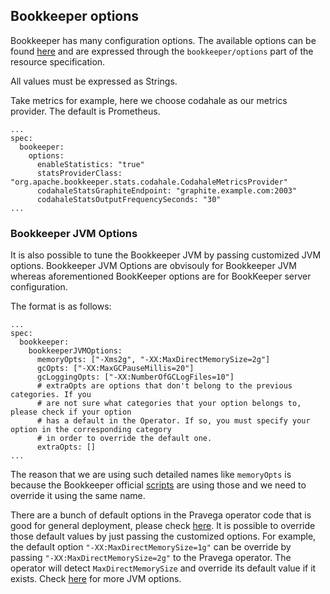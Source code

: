 ## Bookkeeper options

Bookkeeper has many configuration options. The available options can be found [here](https://bookkeeper.apache.org/docs/4.7.0/reference/config/) and are expressed through the `bookkeeper/options` part of the resource specification.

All values must be expressed as Strings.

Take metrics for example, here we choose codahale as our metrics provider. The default is Prometheus.

```
...
spec:
  bookeeper:
    options:
      enableStatistics: "true"
      statsProviderClass: "org.apache.bookkeeper.stats.codahale.CodahaleMetricsProvider"
      codahaleStatsGraphiteEndpoint: "graphite.example.com:2003"
      codahaleStatsOutputFrequencySeconds: "30"
...
```
### Bookkeeper JVM Options

It is also possible to tune the Bookkeeper JVM by passing customized JVM options. Bookkeeper JVM Options
are obvisouly for Bookkeeper JVM whereas aforementioned BookKeeper options are for BookKeeper server configuration.

The format is as follows:
```
...
spec:
  bookkeeper:
    bookkeeperJVMOptions:
      memoryOpts: ["-Xms2g", "-XX:MaxDirectMemorySize=2g"]
      gcOpts: ["-XX:MaxGCPauseMillis=20"]
      gcLoggingOpts: ["-XX:NumberOfGCLogFiles=10"]
      # extraOpts are options that don't belong to the previous categories. If you
      # are not sure what categories that your option belongs to, please check if your option
      # has a default in the Operator. If so, you must specify your option in the corresponding category
      # in order to override the default one.
      extraOpts: []
...
```
The reason that we are using such detailed names like `memoryOpts` is because the Bookkeeper official [scripts](https://github.com/apache/bookkeeper/blob/master/bin/common.sh#L118) are using those and we need to override it using the same name.

There are a bunch of default options in the Pravega operator code that is good for general deployment, please check [here](https://github.com/pravega/pravega-operator/blob/master/pkg/controller/pravega/bookie.go#L202). It is possible to override those default values by just passing the customized options. For example, the default option `"-XX:MaxDirectMemorySize=1g"` can be override by passing `"-XX:MaxDirectMemorySize=2g"` to
the Pravega operator. The operator will detect `MaxDirectMemorySize` and override its default value if it exists. Check [here](https://www.oracle.com/technetwork/java/javase/tech/vmoptions-jsp-140102.html) for more JVM options.
